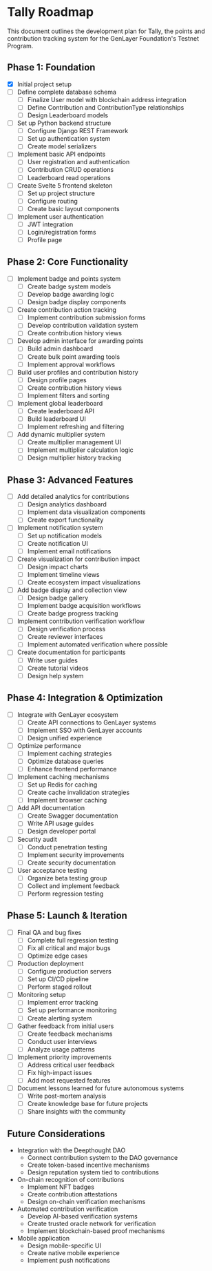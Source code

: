 # Tally Roadmap

This document outlines the development plan for Tally, the points and contribution
tracking system for the GenLayer Foundation's Testnet Program.

## Phase 1: Foundation

- [x] Initial project setup
- [ ] Define complete database schema
  - [ ] Finalize User model with blockchain address integration
  - [ ] Define Contribution and ContributionType relationships
  - [ ] Design Leaderboard models
- [ ] Set up Python backend structure
  - [ ] Configure Django REST Framework
  - [ ] Set up authentication system
  - [ ] Create model serializers
- [ ] Implement basic API endpoints
  - [ ] User registration and authentication
  - [ ] Contribution CRUD operations
  - [ ] Leaderboard read operations
- [ ] Create Svelte 5 frontend skeleton
  - [ ] Set up project structure
  - [ ] Configure routing
  - [ ] Create basic layout components
- [ ] Implement user authentication
  - [ ] JWT integration
  - [ ] Login/registration forms
  - [ ] Profile page

## Phase 2: Core Functionality

- [ ] Implement badge and points system
  - [ ] Create badge system models
  - [ ] Develop badge awarding logic
  - [ ] Design badge display components
- [ ] Create contribution action tracking
  - [ ] Implement contribution submission forms
  - [ ] Develop contribution validation system
  - [ ] Create contribution history views
- [ ] Develop admin interface for awarding points
  - [ ] Build admin dashboard
  - [ ] Create bulk point awarding tools
  - [ ] Implement approval workflows
- [ ] Build user profiles and contribution history
  - [ ] Design profile pages
  - [ ] Create contribution history views
  - [ ] Implement filters and sorting
- [ ] Implement global leaderboard
  - [ ] Create leaderboard API
  - [ ] Build leaderboard UI
  - [ ] Implement refreshing and filtering
- [ ] Add dynamic multiplier system
  - [ ] Create multiplier management UI
  - [ ] Implement multiplier calculation logic
  - [ ] Design multiplier history tracking

## Phase 3: Advanced Features

- [ ] Add detailed analytics for contributions
  - [ ] Design analytics dashboard
  - [ ] Implement data visualization components
  - [ ] Create export functionality
- [ ] Implement notification system
  - [ ] Set up notification models
  - [ ] Create notification UI
  - [ ] Implement email notifications
- [ ] Create visualization for contribution impact
  - [ ] Design impact charts
  - [ ] Implement timeline views
  - [ ] Create ecosystem impact visualizations
- [ ] Add badge display and collection view
  - [ ] Design badge gallery
  - [ ] Implement badge acquisition workflows
  - [ ] Create badge progress tracking
- [ ] Implement contribution verification workflow
  - [ ] Design verification process
  - [ ] Create reviewer interfaces
  - [ ] Implement automated verification where possible
- [ ] Create documentation for participants
  - [ ] Write user guides
  - [ ] Create tutorial videos
  - [ ] Design help system

## Phase 4: Integration & Optimization

- [ ] Integrate with GenLayer ecosystem
  - [ ] Create API connections to GenLayer systems
  - [ ] Implement SSO with GenLayer accounts
  - [ ] Design unified experience
- [ ] Optimize performance
  - [ ] Implement caching strategies
  - [ ] Optimize database queries
  - [ ] Enhance frontend performance
- [ ] Implement caching mechanisms
  - [ ] Set up Redis for caching
  - [ ] Create cache invalidation strategies
  - [ ] Implement browser caching
- [ ] Add API documentation
  - [ ] Create Swagger documentation
  - [ ] Write API usage guides
  - [ ] Design developer portal
- [ ] Security audit
  - [ ] Conduct penetration testing
  - [ ] Implement security improvements
  - [ ] Create security documentation
- [ ] User acceptance testing
  - [ ] Organize beta testing group
  - [ ] Collect and implement feedback
  - [ ] Perform regression testing

## Phase 5: Launch & Iteration

- [ ] Final QA and bug fixes
  - [ ] Complete full regression testing
  - [ ] Fix all critical and major bugs
  - [ ] Optimize edge cases
- [ ] Production deployment
  - [ ] Configure production servers
  - [ ] Set up CI/CD pipeline
  - [ ] Perform staged rollout
- [ ] Monitoring setup
  - [ ] Implement error tracking
  - [ ] Set up performance monitoring
  - [ ] Create alerting system
- [ ] Gather feedback from initial users
  - [ ] Create feedback mechanisms
  - [ ] Conduct user interviews
  - [ ] Analyze usage patterns
- [ ] Implement priority improvements
  - [ ] Address critical user feedback
  - [ ] Fix high-impact issues
  - [ ] Add most requested features
- [ ] Document lessons learned for future autonomous systems
  - [ ] Write post-mortem analysis
  - [ ] Create knowledge base for future projects
  - [ ] Share insights with the community

## Future Considerations

- Integration with the Deepthought DAO
  - Connect contribution system to the DAO governance
  - Create token-based incentive mechanisms
  - Design reputation system tied to contributions
- On-chain recognition of contributions
  - Implement NFT badges
  - Create contribution attestations
  - Design on-chain verification mechanisms
- Automated contribution verification
  - Develop AI-based verification systems
  - Create trusted oracle network for verification
  - Implement blockchain-based proof mechanisms
- Mobile application
  - Design mobile-specific UI
  - Create native mobile experience
  - Implement push notifications